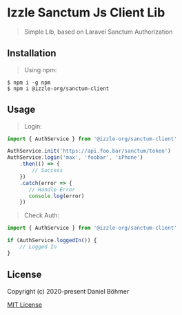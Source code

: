 # Izzle Sanctum Js Client Lib

> Simple Lib, based on Laravel Sanctum Authorization

## Installation

> Using npm:
 ```shell
 $ npm i -g npm
 $ npm i @izzle-org/sanctum-client
 ```

## Usage

> Login:
```js
import { AuthService } from '@izzle-org/sanctum-client'

AuthService.init('https://api.foo.bar/sanctum/token')
AuthService.login('max', 'foobar', 'iPhone')
    .then(() => {
        // Success
    })
    .catch(error => {
       // Handle Error
       console.log(error)
    })
```

> Check Auth:
```js
import { AuthService } from '@izzle-org/sanctum-client'

if (AuthService.loggedIn()) {
    // Logged In
}
```

## License

Copyright (c) 2020-present Daniel Böhmer

[MIT License](http://en.wikipedia.org/wiki/MIT_License)
